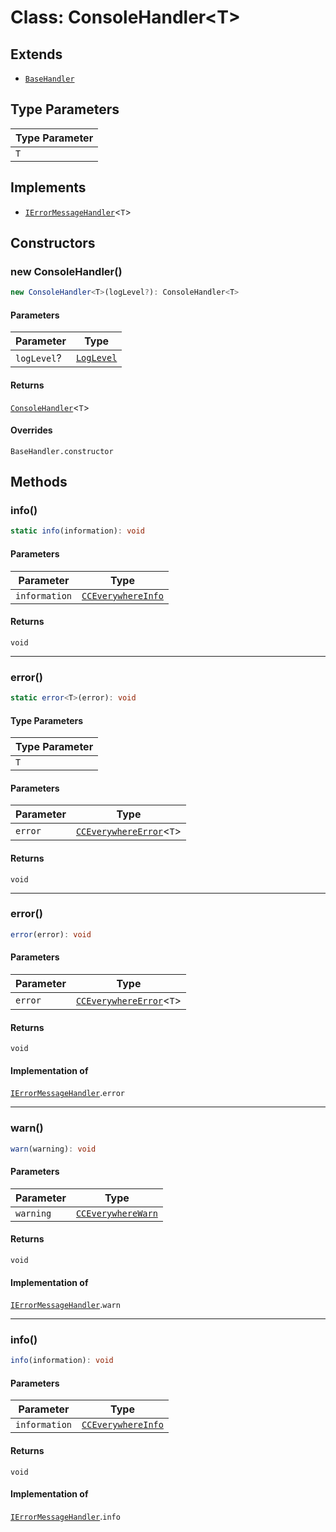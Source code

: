 # Class: ConsoleHandler<T\>

## Extends

- [`BaseHandler`](../../base-handler/classes/base-handler.md)

## Type Parameters

| Type Parameter |
| ------ |
| `T` |

## Implements

- [`IErrorMessageHandler`](../../../i-error-message-handler/interfaces/i-error-message-handler.md)<`T`\>

## Constructors

### new ConsoleHandler()

```ts
new ConsoleHandler<T>(logLevel?): ConsoleHandler<T>
```

#### Parameters

| Parameter | Type |
| ------ | ------ |
| `logLevel`? | [`LogLevel`](../../../cc-everywhere-error-types/enumerations/log-level.md) |

#### Returns

[`ConsoleHandler`](console-handler.md)<`T`\>

#### Overrides

`BaseHandler.constructor`

## Methods

### info()

```ts
static info(information): void
```

#### Parameters

| Parameter | Type |
| ------ | ------ |
| `information` | [`CCEverywhereInfo`](../../../cc-everywhere-error-types/interfaces/cc-everywhere-info.md) |

#### Returns

`void`

***

### error()

```ts
static error<T>(error): void
```

#### Type Parameters

| Type Parameter |
| ------ |
| `T` |

#### Parameters

| Parameter | Type |
| ------ | ------ |
| `error` | [`CCEverywhereError`](../../../cc-everywhere-error/classes/cc-everywhere-error.md)<`T`\> |

#### Returns

`void`

***

### error()

```ts
error(error): void
```

#### Parameters

| Parameter | Type |
| ------ | ------ |
| `error` | [`CCEverywhereError`](../../../cc-everywhere-error/classes/cc-everywhere-error.md)<`T`\> |

#### Returns

`void`

#### Implementation of

[`IErrorMessageHandler`](../../../i-error-message-handler/interfaces/i-error-message-handler.md).`error`

***

### warn()

```ts
warn(warning): void
```

#### Parameters

| Parameter | Type |
| ------ | ------ |
| `warning` | [`CCEverywhereWarn`](../../../cc-everywhere-error-types/interfaces/cc-everywhere-warn.md) |

#### Returns

`void`

#### Implementation of

[`IErrorMessageHandler`](../../../i-error-message-handler/interfaces/i-error-message-handler.md).`warn`

***

### info()

```ts
info(information): void
```

#### Parameters

| Parameter | Type |
| ------ | ------ |
| `information` | [`CCEverywhereInfo`](../../../cc-everywhere-error-types/interfaces/cc-everywhere-info.md) |

#### Returns

`void`

#### Implementation of

[`IErrorMessageHandler`](../../../i-error-message-handler/interfaces/i-error-message-handler.md).`info`
